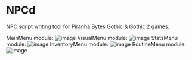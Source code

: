 # NPCd
NPC script writing tool for Piranha Bytes Gothic &amp; Gothic 2 games.

MainMenu module: ![image](https://github.com/Zira3l137/NPCd/assets/112759016/83748e33-bea4-4a7f-9675-9246f1bc8b0c)
VisualMenu module: ![image](https://github.com/Zira3l137/NPCd/assets/112759016/825b9d72-8971-4f54-b521-31a783b950dd)
StatsMenu module: ![image](https://github.com/Zira3l137/NPCd/assets/112759016/358c7581-0cff-4889-8b78-93edf851b02c)
InventoryMenu module: ![image](https://github.com/Zira3l137/NPCd/assets/112759016/cbcffd8a-e9f4-4fdd-81b0-727ad6b8c57d)
RoutineMenu module: ![image](https://github.com/Zira3l137/NPCd/assets/112759016/502cde3e-7209-47e5-8959-b287e932e728)

